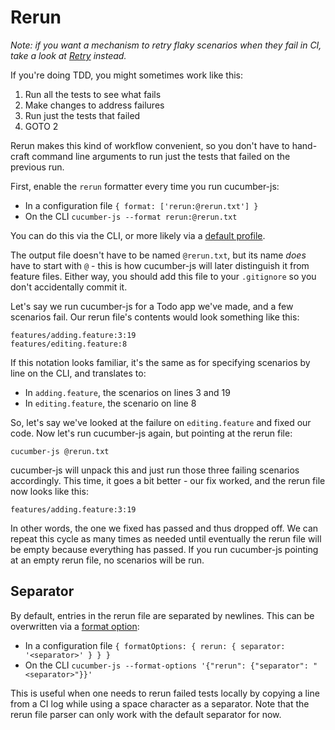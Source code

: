# Rerun

*Note: if you want a mechanism to retry flaky scenarios when they fail in CI, take a look at [Retry](./retry.md) instead.*

If you're doing TDD, you might sometimes work like this:

1. Run all the tests to see what fails
2. Make changes to address failures
3. Run just the tests that failed
4. GOTO 2

Rerun makes this kind of workflow convenient, so you don't have to hand-craft command line arguments to run just the tests that failed on the previous run.

First, enable the `rerun` formatter every time you run cucumber-js:

- In a configuration file `{ format: ['rerun:@rerun.txt'] }`
- On the CLI `cucumber-js --format rerun:@rerun.txt`

You can do this via the CLI, or more likely via a [default profile](./profiles.md).

The output file doesn't have to be named `@rerun.txt`, but its name _does_ have to start with `@` - this is how cucumber-js will later distinguish it from feature files. Either way, you should add this file to your `.gitignore` so you don't accidentally commit it. 

Let's say we run cucumber-js for a Todo app we've made, and a few scenarios fail. Our rerun file's contents would look something like this:

```
features/adding.feature:3:19
features/editing.feature:8
```

If this notation looks familiar, it's the same as for specifying scenarios by line on the CLI, and translates to:

- In `adding.feature`, the scenarios on lines 3 and 19
- In `editing.feature`, the scenario on line 8

So, let's say we've looked at the failure on `editing.feature` and fixed our code. Now let's run cucumber-js again, but pointing at the rerun file:

```shell
cucumber-js @rerun.txt
```

cucumber-js will unpack this and just run those three failing scenarios accordingly. This time, it goes a bit better - our fix worked, and the rerun file now looks like this:

```
features/adding.feature:3:19
```

In other words, the one we fixed has passed and thus dropped off. We can repeat this cycle as many times as needed until eventually the rerun file will be empty because everything has passed. If you run cucumber-js pointing at an empty rerun file, no scenarios will be run.

## Separator

By default, entries in the rerun file are separated by newlines. This can be overwritten via a [format option](./formatters.md#options):

- In a configuration file `{ formatOptions: { rerun: { separator: '<separator>' } } }`
- On the CLI `cucumber-js --format-options '{"rerun": {"separator": "<separator>"}}'`

This is useful when one needs to rerun failed tests locally by copying a line from a CI log while using a space character as a separator. Note that the rerun file parser can only work with the default separator for now.
